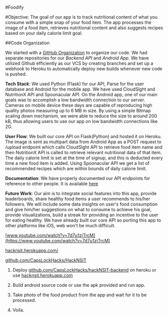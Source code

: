 #Foodify

#Objective: 
The goal of our app is to track nutritional content of what you consume with a simple snap of your food item. The app processes the image of a food item, retrieves nutritional content and also suggests recipes based on your daily calorie limit goal.

##Code Organization

We started with a [GitHub Organization](http://github.com/CapsLockHacks/) to organize our code. We had separate repositories for our *Backend API* and *Android App*. We have utilized Github efficiently as our VCS by creating branches and set up a webhook to Heroku to automatically deploy new builds whenever new code is pushed.

**Tech Stack**: We used Python (Flask) for our API, Parse for the user database and Android for the mobile app. We have used CloudSight and NutritionX API and Spoonacular API. On the Android app, one of our main goals was to accomplish a low bandwidth connection to our server. Cameras on mobile device these days are capable of reproducing high quality photos measuring up to 6 MB in size. By using a simple Bitmap scaling down mechanism, we were able to reduce the size to around 200 kB, thus allowing users to use our app on low bandwidth connections like 2G. 

**User Flow**:
We built our core API on Flask(Python) and hosted it on Heroku. The image is sent as multipart data from Android App as a POST request to /upload endpoint which calls CloudSIght API to retrieve food item name and then NutritionX API is called to retrieve relevant nutritional data of that item. The daily calorie limit is set at the time of signup, and this is deducted every time a new food item is added. Using Spoonacular API we get a list of recommended recipes which are within bounds of daily calorie limit.

**Documentation**: We have properly documented our API endpoints for reference to other people. It is available [here](https://anypoint.mulesoft.com/apiplatform/rhnvrm/#/portals/organizations/ba699460-af7b-4192-b37f-7e7d635c9a8a/apis/62058/versions/64448)

**Future Work**: Our aim is to integrate social features into this app, provide leaderboards, share healthy food items a user recommends to his/her followers. We will include some data insights on user's food consumption and give him/her suggestions on what to consume to achieve his goal, provide visualizations, build a streak for providing an incentive to the user for eating healthy. We have already built our core API so porting this app to other platforms like iOS, web won't be much difficult. 


[www.youtube.com/watch?v=7d7u1zjTrcM](https://www.youtube.com/watch?v=7d7u1zjTrcM)

[hacknsit.herokuapp.com/](https://hacknsit.herokuapp.com/)

[github.com/CapsLockHacks/HackNSIT](https://github.com/CapsLockHacks/HackNSIT)

1. Deploy [github.com/CapsLockHacks/hackNSIT-backend](https://github.com/CapsLockHacks/hackNSIT-backend) on heroku or use [hacknsit.herokuapp.com](https://hacknsit.herokuapp.com/)

2. Build android source code or use the apk provided and run app.

3. Take photo of the food product from the app and wait for it to be processed.

4. Voila.
